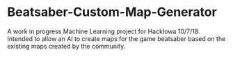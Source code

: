 # Beatsaber-Custom-Map-Generator
A work in progress Machine Learning project for HackIowa 10/7/18. Intended to allow an AI to create maps for the game beatsaber based on the existing maps created by the community.

